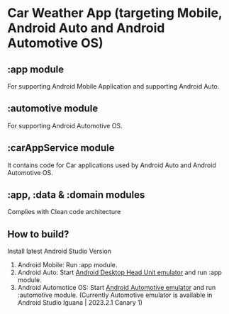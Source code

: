 # Car Weather App (targeting Mobile, Android Auto and Android Automotive OS)

## :app module
For supporting Android Mobile Application and supporting Android Auto.

## :automotive module
For supporting Android Automotive OS.

## :carAppService module
It contains code for Car applications used by Android Auto and Android Automotive OS.

## :app, :data & :domain modules 
Complies with Clean code architecture

## How to build?
Install latest Android Studio Version

1. Android Mobile: Run :app module.
2. Android Auto: Start [Android Desktop Head Unit emulator](https://developer.android.com/training/cars/testing/dhu) and run :app module.
3. Android Automotice OS: Start [Android Automotive emulator](https://developer.android.com/training/cars/testing/emulator) and run :automotive module.
   (Currently Automotive emulator is available in Android Studio Iguana | 2023.2.1 Canary 1)


